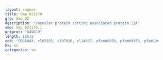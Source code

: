 ```yaml
---
layout: smgene
title: Smp_021170
grp: Smp_02
description: "Vacuolar protein sorting associated protein 13A"
smp: Smp_021170.1
uniprot: "G4VDJ9"
length: 10632
cdd: "COG5043, cl05933, cl07826, cl14987, pfam06650, pfam09333, pfam12624"
kk: ns
categories: sm
---
```


